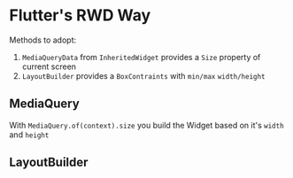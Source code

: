 # Flutter's RWD Way
Methods to adopt:
1. `MediaQueryData` from `InheritedWidget` provides a `Size` property of current screen
1. `LayoutBuilder` provides a `BoxContraints` with `min/max` `width/height`

## MediaQuery
With `MediaQuery.of(context).size` you build the Widget based on it's `width` and `height`

## LayoutBuilder


[show-how]: https://www.smashingmagazine.com/2020/04/responsive-web-desktop-development-flutter/